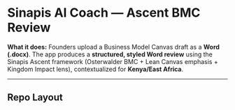 # Sinapis AI Coach — Ascent BMC Review

**What it does:** Founders upload a Business Model Canvas draft as a **Word (.docx)**. The app produces a **structured, styled Word review** using the Sinapis Ascent framework (Osterwalder BMC + Lean Canvas emphasis + Kingdom Impact lens), contextualized for **Kenya/East Africa**.

---

## Repo Layout
